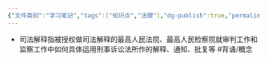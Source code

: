 ```yaml
---
{"文件类别":"学习笔记","tags":["知识点","法理"],"dg-publish":true,"permalink":"/学习笔记studyup/知识点cheese/司法解释/","dgPassFrontmatter":true,"created":"2024-09-12T11:10:20.497+08:00","updated":"2024-10-25T12:28:17.173+08:00"}
---
```


- 司法解释指被授权做司法解释的最高人民法院、最高人民检察院就审判工作和监察工作中如何具体运用刑事诉讼法所作的解释、通知、批复等 #背诵/概念  